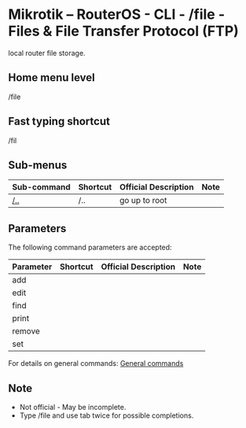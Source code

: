 # Mikrotik – RouterOS - CLI - /file - Files & File Transfer Protocol (FTP)

local router file storage.

## Home menu level
/file 
## Fast typing shortcut
/fil

## Sub-menus

| **Sub-command** | **Shortcut** | **Official Description** | **Note** |
|---|---|---|---|
| [/..](root-level.md) | /.. | go up to root |  |

## Parameters

The following command parameters are accepted:

| **Parameter** | **Shortcut** | **Official Description** | **Note** |
|---|---|---|---|
| add |  |  |  |
| edit |  |  |  |
| find |  |  |  |
| print |  |  |  |
| remove |  |  |  |
| set |  |  |  |

For details on general commands: [General commands](https://help.mikrotik.com/docs/display/ROS/Console)

## Note
- Not official - May be incomplete.
- Type /file and use tab twice for possible completions. 

